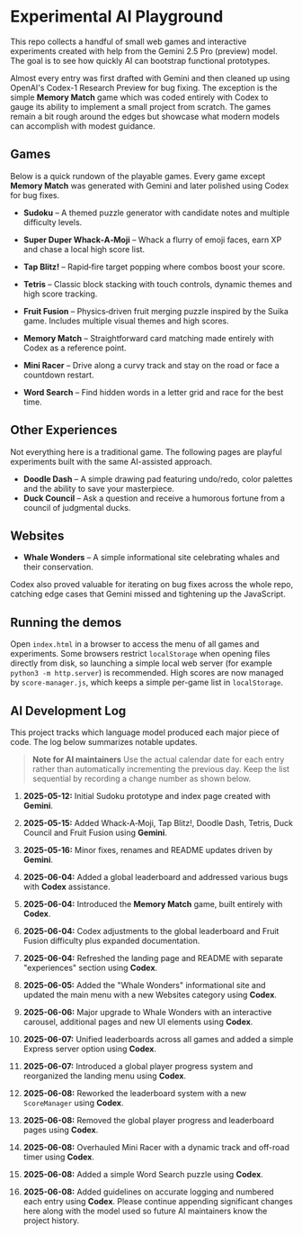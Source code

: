 # Experimental AI Playground

This repo collects a handful of small web games and interactive experiments
created with help from the Gemini 2.5 Pro (preview) model. The goal is to see
how quickly AI can bootstrap functional prototypes.

Almost every entry was first drafted with Gemini and then cleaned up using
OpenAI's Codex-1 Research Preview for bug fixing. The exception is the simple
**Memory Match** game which was coded entirely with Codex to gauge its ability
to implement a small project from scratch. The games remain a bit rough around
the edges but showcase what modern models can accomplish with modest guidance.

## Games

Below is a quick rundown of the playable games. Every game except **Memory
Match** was generated with Gemini and later polished using Codex for bug fixes.

- **Sudoku** – A themed puzzle generator with candidate notes and multiple
  difficulty levels.
- **Super Duper Whack‑A‑Moji** – Whack a flurry of emoji faces, earn XP and
  chase a local high score list.
- **Tap Blitz!** – Rapid‑fire target popping where combos boost your score.
- **Tetris** – Classic block stacking with touch controls, dynamic themes and
  high score tracking.
- **Fruit Fusion** – Physics‑driven fruit merging puzzle inspired by the Suika
  game. Includes multiple visual themes and high scores.
- **Memory Match** – Straightforward card matching made entirely with Codex as
  a reference point.

- **Mini Racer** – Drive along a curvy track and stay on the road or face a countdown restart.
- **Word Search** – Find hidden words in a letter grid and race for the best time.
## Other Experiences

Not everything here is a traditional game. The following pages are playful
experiments built with the same AI-assisted approach.

- **Doodle Dash** – A simple drawing pad featuring undo/redo, color palettes
  and the ability to save your masterpiece.
- **Duck Council** – Ask a question and receive a humorous fortune from a
  council of judgmental ducks.

## Websites

- **Whale Wonders** – A simple informational site celebrating whales and their conservation.

Codex also proved valuable for iterating on bug fixes across the whole repo,
catching edge cases that Gemini missed and tightening up the JavaScript.

## Running the demos

Open `index.html` in a browser to access the menu of all games and experiments.
Some browsers restrict `localStorage` when opening files directly from disk, so
launching a simple local web server (for example `python3 -m http.server`) is
recommended.
High scores are now managed by `score-manager.js`, which keeps a simple per-game list in `localStorage`.
## AI Development Log

This project tracks which language model produced each major piece of code. The log below summarizes notable updates.

> **Note for AI maintainers**
> Use the actual calendar date for each entry rather than automatically incrementing the previous day. Keep the list sequential by recording a change number as shown below.

1. **2025-05-12:** Initial Sudoku prototype and index page created with **Gemini**.
2. **2025-05-15:** Added Whack‑A‑Moji, Tap Blitz!, Doodle Dash, Tetris, Duck Council and Fruit Fusion using **Gemini**.
3. **2025-05-16:** Minor fixes, renames and README updates driven by **Gemini**.
4. **2025-06-04:** Added a global leaderboard and addressed various bugs with **Codex** assistance.
5. **2025-06-04:** Introduced the **Memory Match** game, built entirely with **Codex**.
6. **2025-06-04:** Codex adjustments to the global leaderboard and Fruit Fusion difficulty plus expanded documentation.

7. **2025-06-04:** Refreshed the landing page and README with separate
  "experiences" section using **Codex**.

8. **2025-06-05:** Added the "Whale Wonders" informational site and updated the
  main menu with a new Websites category using **Codex**.
9. **2025-06-06:** Major upgrade to Whale Wonders with an interactive carousel, additional pages and new UI elements using **Codex**.
10. **2025-06-07:** Unified leaderboards across all games and added a simple
  Express server option using **Codex**.
11. **2025-06-07:** Introduced a global player progress system and reorganized the
  landing menu using **Codex**.

12. **2025-06-08:** Reworked the leaderboard system with a new `ScoreManager` using **Codex**.
13. **2025-06-08:** Removed the global player progress and leaderboard pages using **Codex**.
14. **2025-06-08:** Overhauled Mini Racer with a dynamic track and off-road timer using **Codex**.
15. **2025-06-08:** Added a simple Word Search puzzle using **Codex**.
16. **2025-06-08:** Added guidelines on accurate logging and numbered each entry using **Codex**.
Please continue appending significant changes here along with the model used so future AI maintainers know the project history.

